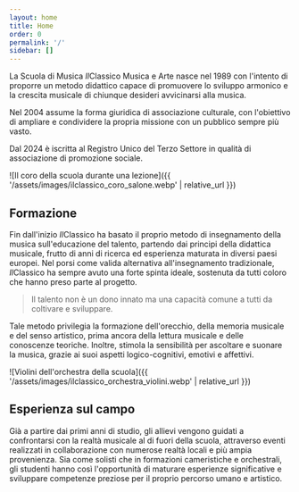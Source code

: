 ```yaml
---
layout: home
title: Home
order: 0
permalink: '/'
sidebar: []
---
```


La Scuola di Musica *Il*Classico Musica e Arte nasce nel 1989 con l'intento di proporre un metodo didattico capace di promuovere lo sviluppo armonico e la crescita musicale di chiunque desideri avvicinarsi alla musica.

Nel 2004 assume la forma giuridica di associazione culturale, con l'obiettivo di ampliare e condividere la propria missione con un pubblico sempre più vasto.

Dal 2024 è iscritta al Registro Unico del Terzo Settore in qualità di associazione di promozione sociale.

![Il coro della scuola durante una lezione]({{ '/assets/images/ilclassico_coro_salone.webp' | relative_url }})

## Formazione
Fin dall'inizio *Il*Classico ha basato il proprio metodo di insegnamento della musica sull'educazione del talento, partendo dai principi della didattica musicale, frutto di anni di ricerca ed esperienza maturata in diversi paesi europei. Nel porsi come valida alternativa all'insegnamento tradizionale, *Il*Classico ha sempre avuto una forte spinta ideale, sostenuta da tutti coloro che hanno preso parte al progetto.

> Il talento non è un dono innato ma una capacità comune a tutti da coltivare e sviluppare.

Tale metodo privilegia la formazione dell'orecchio, della memoria musicale e del senso artistico, prima ancora della lettura musicale e delle conoscenze teoriche. Inoltre, stimola la sensibilità per ascoltare e suonare la musica, grazie ai suoi aspetti logico-cognitivi, emotivi e affettivi.

![Violini dell'orchestra della scuola]({{ '/assets/images/ilclassico_orchestra_violini.webp' | relative_url }})

## Esperienza sul campo
Già a partire dai primi anni di studio, gli allievi vengono guidati a confrontarsi con la realtà musicale al di fuori della scuola, attraverso eventi realizzati in collaborazione con numerose realtà locali e più ampia provenienza. Sia come solisti che in formazioni cameristiche e orchestrali, gli studenti hanno così l'opportunità di maturare esperienze significative e sviluppare competenze preziose per il proprio percorso umano e artistico.

